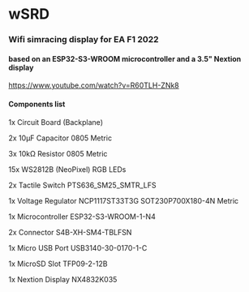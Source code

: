 # wSRD

<h3>Wifi simracing display for EA F1 2022</h3>
<h4>based on an ESP32-S3-WROOM microcontroller and a 3.5" Nextion display</h4>

https://www.youtube.com/watch?v=R60TLH-ZNk8

<h4>Components list</h4>

1x Circuit Board (Backplane)

2x 10µF Capacitor 0805 Metric

3x 10kΩ Resistor 0805 Metric

15x WS2812B (NeoPixel) RGB LEDs

2x Tactile Switch PTS636_SM25_SMTR_LFS

1x Voltage Regulator NCP1117ST33T3G SOT230P700X180-4N Metric

1x Microcontroller ESP32-S3-WROOM-1-N4 

2x Connector S4B-XH-SM4-TBLFSN

1x Micro USB Port USB3140-30-0170-1-C

1x MicroSD Slot TFP09-2-12B

1x Nextion Display NX4832K035

